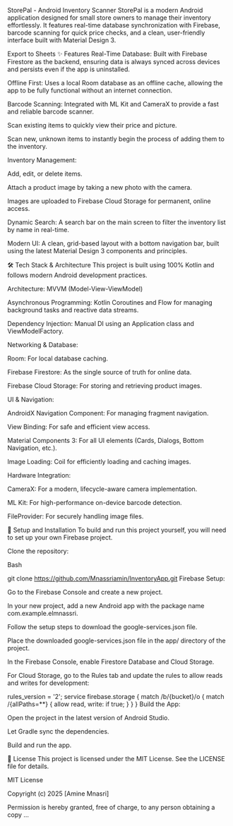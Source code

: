 StorePal - Android Inventory Scanner
StorePal is a modern Android application designed for small store owners to manage their inventory effortlessly. It features real-time database synchronization with Firebase, barcode scanning for quick price checks, and a clean, user-friendly interface built with Material Design 3.

Export to Sheets
✨ Features
Real-Time Database: Built with Firebase Firestore as the backend, ensuring data is always synced across devices and persists even if the app is uninstalled.

Offline First: Uses a local Room database as an offline cache, allowing the app to be fully functional without an internet connection.

Barcode Scanning: Integrated with ML Kit and CameraX to provide a fast and reliable barcode scanner.

Scan existing items to quickly view their price and picture.

Scan new, unknown items to instantly begin the process of adding them to the inventory.

Inventory Management:

Add, edit, or delete items.

Attach a product image by taking a new photo with the camera.

Images are uploaded to Firebase Cloud Storage for permanent, online access.

Dynamic Search: A search bar on the main screen to filter the inventory list by name in real-time.

Modern UI: A clean, grid-based layout with a bottom navigation bar, built using the latest Material Design 3 components and principles.

🛠️ Tech Stack & Architecture
This project is built using 100% Kotlin and follows modern Android development practices.

Architecture: MVVM (Model-View-ViewModel)

Asynchronous Programming: Kotlin Coroutines and Flow for managing background tasks and reactive data streams.

Dependency Injection: Manual DI using an Application class and ViewModelFactory.

Networking & Database:

Room: For local database caching.

Firebase Firestore: As the single source of truth for online data.

Firebase Cloud Storage: For storing and retrieving product images.

UI & Navigation:

AndroidX Navigation Component: For managing fragment navigation.

View Binding: For safe and efficient view access.

Material Components 3: For all UI elements (Cards, Dialogs, Bottom Navigation, etc.).

Image Loading: Coil for efficiently loading and caching images.

Hardware Integration:

CameraX: For a modern, lifecycle-aware camera implementation.

ML Kit: For high-performance on-device barcode detection.

FileProvider: For securely handling image files.

🚀 Setup and Installation
To build and run this project yourself, you will need to set up your own Firebase project.

Clone the repository:

Bash

git clone https://github.com/Mnassriamin/InventoryApp.git
Firebase Setup:

Go to the Firebase Console and create a new project.

In your new project, add a new Android app with the package name com.example.elmnassri.

Follow the setup steps to download the google-services.json file.

Place the downloaded google-services.json file in the app/ directory of the project.

In the Firebase Console, enable Firestore Database and Cloud Storage.

For Cloud Storage, go to the Rules tab and update the rules to allow reads and writes for development:

rules_version = '2';
service firebase.storage {
  match /b/{bucket}/o {
    match /{allPaths=**} {
      allow read, write: if true;
    }
  }
}
Build the App:

Open the project in the latest version of Android Studio.

Let Gradle sync the dependencies.

Build and run the app.

📄 License
This project is licensed under the MIT License. See the LICENSE file for details.

MIT License

Copyright (c) 2025 [Amine Mnasri]

Permission is hereby granted, free of charge, to any person obtaining a copy
...

